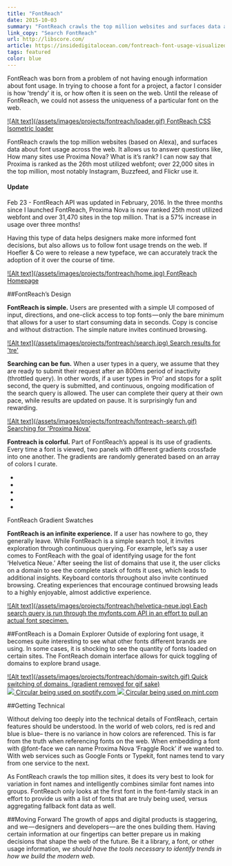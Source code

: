 ```yaml
---
title: "FontReach"
date: 2015-10-03
summary: "FontReach crawls the top million websites and surfaces data about font usage across the web."
link_copy: "Search FontReach"
url: http://libscore.com/
article: https://insidedigitalocean.com/fontreach-font-usage-visualized-b6c5b6294787#.bm37436ce
tags: featured
color: blue
---
```


FontReach was born from a problem of not having enough information about font usage. In trying to choose a font for a project, a factor I consider is how 'trendy' it is, or how often it is seen on the web. Until the release of FontReach, we could not assess the uniqueness of a particular font on the web.

<a class="enlarge border" href="/assets/images/projects/fontreach/loader.gif">
  ![Alt text](/assets/images/projects/fontreach/loader.gif)
  FontReach CSS Isometric loader
</a>

FontReach crawls the top million websites (based on Alexa), and surfaces data about font usage across the web. It allows us to answer questions like, How many sites use Proxima Nova? What is it’s rank? I can now say that Proxima is ranked as the 26th most utilized webfont; over 22,000 sites in the top million, most notably Instagram, Buzzfeed, and Flickr use it.

<div class="Note">
<h4>Update</h4>
Feb 23 - FontReach API was updated in February, 2016. In the three months since I launched FontReach, Proxima Nova is now ranked 25th most utilized webfont and over 31,470 sites in the top million. That is a 57% increase in usage over three months!
</div>

Having this type of data helps designers make more informed font decisions, but also allows us to follow font usage trends on the web. If Hoefler & Co were to release a new typeface, we can accurately track the adoption of it over the course of time.

<a class="enlarge border" href="/assets/images/projects/fontreach/home.jpg">
  ![Alt text](/assets/images/projects/fontreach/home.jpg)
  FontReach Homepage
</a>

##FontReach’s Design

**FontReach is simple.** Users are presented with a simple UI composed of input, directions, and one-click access to top fonts — only the bare minimum that allows for a user to start consuming data in seconds. Copy is concise and without distraction. The simple nature invites continued browsing.

<a class="enlarge border" href="/assets/images/projects/fontreach/search.jpg">
  ![Alt text](/assets/images/projects/fontreach/search.jpg)
  Search results for 'tre'
</a>

**Searching can be fun.** When a user types in a query, we assume that they are ready to submit their request after an 800ms period of inactivity (throttled query). In other words, if a user types in ‘Pro’ and stops for a split second, the query is submitted, and continuous, ongoing modification of the search query is allowed. The user can complete their query at their own pace, while results are updated on pause. It is surprisingly fun and rewarding.

<a class="enlarge border" href="/assets/images/projects/fontreach/fontreach-search.gif">
  ![Alt text](/assets/images/projects/fontreach/fontreach-search.gif)
  Searching for 'Proxima Nova'
</a>

**Fontreach is colorful.** Part of FontReach’s appeal is its use of gradients. Every time a font is viewed, two panels with different gradients crossfade into one another. The gradients are randomly generated based on an array of colors I curate.

<ul class="swatches">
  <li class="gradientA"><span></span></li>
  <li class="gradientB"><span></span></li>
  <li class="gradientC"><span></span></li>
  <li class="gradientD"><span></span></li>
  <li class="gradientE"><span></span></li>
</ul>

<span class="Caption--faux">FontReach Gradient Swatches</span>

**FontReach is an infinite experience.** If a user has nowhere to go, they generally leave. While FontReach is a simple search tool, it invites exploration through continuous querying. For example, let’s say a user comes to FontReach with the goal of identifying usage for the font ‘Helvetica Neue.’ After seeing the list of domains that use it, the user clicks on a domain to see the complete stack of fonts it uses, which leads to additional insights. Keyboard contorls throughout also invite continued browsing. Creating experiences that encourage continued browsing leads to a highly enjoyable, almost addictive experience. 

<a class="enlarge" href="/assets/images/projects/fontreach/helvetica-neue.jpg">
  ![Alt text](/assets/images/projects/fontreach/helvetica-neue.jpg)
  Each search query is run through the myfonts.com API in an effort to pull an actual font specimen.
</a>

##FontReach is a Domain Explorer
Outside of exploring font usage, it becomes quite interesting to see what other fonts different brands are using. In some cases, it is shocking to see the quantity of fonts loaded on certain sites. The FontReach domain interface allows for quick toggling of domains to explore brand usage. 

<a class="enlarge" href="/assets/images/projects/fontreach/domain-switch.gif">
  ![Alt text](/assets/images/projects/fontreach/domain-switch.gif)
  Quick switching of domains. (gradient removed for gif sake)
</a>

<div class="halfWrap">
  <a class="enlarge half" href="/assets/images/projects/fontreach/circular-results.jpg">
    <img src="/assets/images/projects/fontreach/circular-results.jpg">
    Circular being used on spotify.com
  </a><a class="enlarge half" href="/assets/images/projects/fontreach/circular-resultsB.jpg">
    <img src="/assets/images/projects/fontreach/circular-resultsB.jpg">
    Circular being used on mint.com
  </a>
</div>

##Getting Technical

Without delving too deeply into the technical details of FontReach, certain features should be understood. In the world of web colors, red is red and blue is blue– there is no variance in how colors are referenced. This is far from the truth when referencing fonts on the web. When embedding a font with @font-face we can name Proxima Nova ‘Fraggle Rock’ if we wanted to. With web services such as Google Fonts or Typekit, font names tend to vary from one service to the next.

As FontReach crawls the top million sites, it does its very best to look for variation in font names and intelligently combines similar font names into groups. FontReach only looks at the first font in the font-family stack in an effort to provide us with a list of fonts that are truly being used, versus aggregating fallback font data as well.

##Moving Forward
The growth of apps and digital products is staggering, and we — designers and developers — are the ones building them. Having certain information at our fingertips can better prepare us in making decisions that shape the web of the future. Be it a library, a font, or other usage information, <em>we should have the tools necessary to identify trends in how we build the modern web.</em>